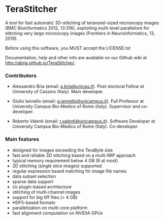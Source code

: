 # TeraStitcher

A tool for fast automatic 3D-stitching of teravoxel-sized microscopy images (BMC Bioinformatics 2012, 13:316), exploiting multi-level parallelism for stitching very large 
microscopy images (Frontiers in Neuroinformatics, 13, 2019).

Before using this software, you MUST accept the LICENSE.txt

Documentation,  help and  other info  are available on  our Github wiki at http://abria.github.io/TeraStitcher/.


### Contributors

- Alessandro Bria (email: a.bria@unicas.it).
  Post-doctoral Fellow at University of Cassino (Italy).
  Main developer.

- Giulio Iannello (email: g.iannello@unicampus.it).
  Full Professor at University Campus Bio-Medico of Rome (italy).
  Supervisor and co-developer.

- Roberto Valenti (email: r.valenti@unicampus.it).
  Software Developer at University Campus Bio-Medico of Rome (Italy).
  Co-developer.
  

### Main features

- designed for images exceeding the TeraByte size
- fast and reliable 3D stitching based on a multi-MIP approach
- typical memory requirement below 4 GB (8 at most)
- 2D stitching (single slice images) supported
- regular expression based matching for image file names
- data subset selection
- sparse data support
- i/o plugin-based architecture
- stitching of multi-channel images
- support for big tiff files (> 4 GB)
- HDF5-based formats
- parallelization on multi-core platform
- fast alignment computation on NVIDIA GPUs


